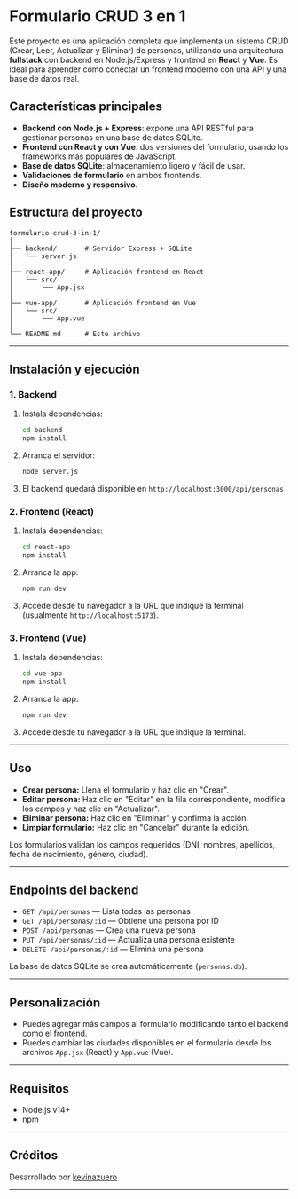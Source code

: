 # Formulario CRUD 3 en 1

Este proyecto es una aplicación completa que implementa un sistema CRUD (Crear, Leer, Actualizar y Eliminar) de personas, utilizando una arquitectura **fullstack** con backend en Node.js/Express y frontend en **React** y **Vue**. Es ideal para aprender cómo conectar un frontend moderno con una API y una base de datos real.

## Características principales

- **Backend con Node.js + Express**: expone una API RESTful para gestionar personas en una base de datos SQLite.
- **Frontend con React y con Vue**: dos versiones del formulario, usando los frameworks más populares de JavaScript.
- **Base de datos SQLite**: almacenamiento ligero y fácil de usar.
- **Validaciones de formulario** en ambos frontends.
- **Diseño moderno y responsivo**.

## Estructura del proyecto

```
formulario-crud-3-in-1/
│
├── backend/       # Servidor Express + SQLite
│   └── server.js
│
├── react-app/     # Aplicación frontend en React
│   └── src/
│       └── App.jsx
│
├── vue-app/       # Aplicación frontend en Vue
│   └── src/
│       └── App.vue
│
└── README.md      # Este archivo
```

---

## Instalación y ejecución

### 1. Backend

1. Instala dependencias:
   ```sh
   cd backend
   npm install
   ```
2. Arranca el servidor:
   ```sh
   node server.js
   ```
3. El backend quedará disponible en `http://localhost:3000/api/personas`

### 2. Frontend (React)

1. Instala dependencias:
   ```sh
   cd react-app
   npm install
   ```
2. Arranca la app:
   ```sh
   npm run dev
   ```
3. Accede desde tu navegador a la URL que indique la terminal (usualmente `http://localhost:5173`).

### 3. Frontend (Vue)

1. Instala dependencias:
   ```sh
   cd vue-app
   npm install
   ```
2. Arranca la app:
   ```sh
   npm run dev
   ```
3. Accede desde tu navegador a la URL que indique la terminal.

---

## Uso

- **Crear persona:** Llena el formulario y haz clic en "Crear".
- **Editar persona:** Haz clic en "Editar" en la fila correspondiente, modifica los campos y haz clic en "Actualizar".
- **Eliminar persona:** Haz clic en "Eliminar" y confirma la acción.
- **Limpiar formulario:** Haz clic en "Cancelar" durante la edición.

Los formularios validan los campos requeridos (DNI, nombres, apellidos, fecha de nacimiento, género, ciudad).

---

## Endpoints del backend

- `GET /api/personas` — Lista todas las personas
- `GET /api/personas/:id` — Obtiene una persona por ID
- `POST /api/personas` — Crea una nueva persona
- `PUT /api/personas/:id` — Actualiza una persona existente
- `DELETE /api/personas/:id` — Elimina una persona

La base de datos SQLite se crea automáticamente (`personas.db`).

---

## Personalización

- Puedes agregar más campos al formulario modificando tanto el backend como el frontend.
- Puedes cambiar las ciudades disponibles en el formulario desde los archivos `App.jsx` (React) y `App.vue` (Vue).

---

## Requisitos

- Node.js v14+
- npm

---

## Créditos

Desarrollado por [kevinazuero](https://github.com/kevinazuero)

---
